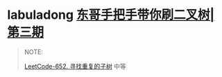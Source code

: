 # labuladong [东哥手把手带你刷二叉树|第三期](https://mp.weixin.qq.com/s/LJbpo49qppIeRs-FbgjsSQ) 

> NOTE: 
>
> [LeetCode-652. 寻找重复的子树](https://leetcode.cn/problems/find-duplicate-subtrees/) 中等
>
> 

